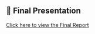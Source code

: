 ## 📄 Final Presentation

[Click here to view the Final Report](https://mananaml.github.io/Final_report.pdf)
